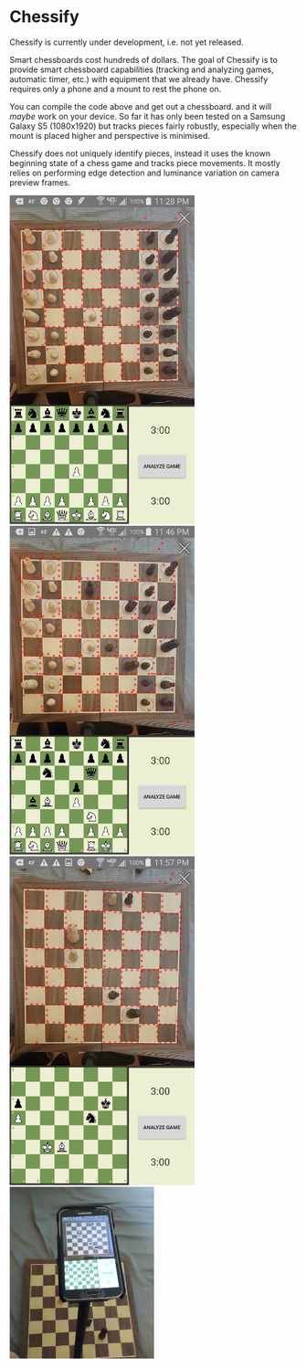 # Chessify
Chessify is currently under development, i.e. not yet released.

Smart chessboards cost hundreds of dollars. The goal of Chessify is to provide smart chessboard capabilities (tracking and analyzing games, automatic timer, etc.) with equipment that we already have. Chessify requires only a phone and a mount to rest the phone on.

You can compile the code above and get out a chessboard. and it will *maybe* work on your device. So far it has only been tested on a Samsung Galaxy S5 (1080x1920) but tracks pieces fairly robustly, especially when the mount is placed higher and perspective is minimised.

Chessify does not uniquely identify pieces, instead it uses the known beginning state of a chess game and tracks piece movements. It mostly relies on performing edge detection and luminance variation on camera preview frames.

![Screenshot](images/screenshot_beginning.png)
![Screenshot](images/screenshot_middle.png)
![Screenshot](images/screenshot_end.png)
![Screenshot](images/screenshot_setup.png)
